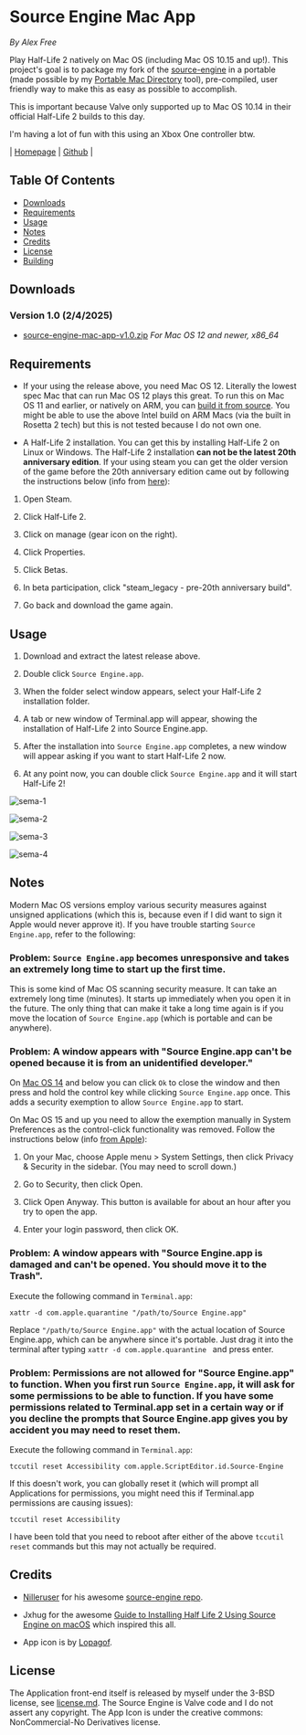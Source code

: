 # Source Engine Mac App

_By Alex Free_

Play Half-Life 2 natively on Mac OS (including Mac OS 10.15 and up!). This project's goal is to package my fork of the [source-engine](https://github.com/alex-free/source-engine) in a portable (made possible by my [Portable Mac Directory](https://github.com/alex-free/portable-mac-directory) tool), pre-compiled, user friendly way to make this as easy as possible to accomplish.

This is important because Valve only supported up to Mac OS 10.14 in their official Half-Life 2 builds to this day.

I'm having a lot of fun with this using an Xbox One controller btw.

| [Homepage](https://alex-free.github.io/source-engine-mac-app) | [Github](https://github.com/alex-free/source-engine-mac-app) |

## Table Of Contents

* [Downloads](#downloads)
* [Requirements](#requirements)
* [Usage](#usage)
* [Notes](#notes)
* [Credits](#credits)
* [License](#license)
* [Building](build.md)

## Downloads

### Version 1.0 (2/4/2025)

* [source-engine-mac-app-v1.0.zip](https://github.com/alex-free/source-engine-mac-app/releases/download/v1.0/source-engine-mac-app-v1.0.zip) _For Mac OS 12 and newer, x86_64_

## Requirements

* If your using the release above, you need Mac OS 12. Literally the lowest spec Mac that can run Mac OS 12 plays this great. To run this on Mac OS 11 and earlier, or natively on ARM, you can [build it from source](build.md). You might be able to use the above Intel build on ARM Macs (via the built in Rosetta 2 tech) but this is not tested because I do not own one.

* A Half-Life 2 installation. You can get this by installing Half-Life 2 on Linux or Windows. The Half-Life 2 installation **can not be the latest 20th anniversary edition**. If your using steam you can get the older version of the game before the 20th anniversary edition came out by following the instructions below (info from [here](https://www.youtube.com/watch?v=mMuSXs0SF_g)):

1) Open Steam.

2) Click Half-Life 2.

3) Click on manage (gear icon on the right).

4) Click Properties.

5) Click Betas.

6) In beta participation, click "steam_legacy - pre-20th anniversary build".
7) Go back and download the game again.

## Usage

1) Download and extract the latest release above.

2) Double click `Source Engine.app`.

3) When the folder select window appears, select your Half-Life 2 installation folder.

4) A tab or new window of Terminal.app will appear, showing the installation of Half-Life 2 into Source Engine.app. 

5) After the installation into `Source Engine.app` completes, a new window will appear asking if you want to start Half-Life 2 now.

6) At any point now, you can double click `Source Engine.app` and it will start Half-Life 2!

![sema-1](images/sema-1.png)

![sema-2](images/sema-2.png)

![sema-3](images/sema-3.png)

![sema-4](images/sema-4.png)

## Notes

Modern Mac OS versions employ various security measures against unsigned applications (which this is, because even if I did want to sign it Apple would never approve it). If you have trouble starting `Source Engine.app`, refer to the following:

### Problem: `Source Engine.app` becomes unresponsive and takes an extremely long time to start up the first time.

This is some kind of Mac OS scanning security measure. It can take an extremely long time (minutes). It starts up immediately when you open it in the future. The only thing that can make it take a long time again is if you move the location of `Source Engine.app` (which is portable and can be anywhere).

### Problem: A window appears with "Source Engine.app can't be opened because it is from an unidentified developer."

On [Mac OS 14](https://support.apple.com/guide/mac-help/open-a-mac-app-from-an-unidentified-developer-mh40616/14.0/mac/14.0) and below you can click `Ok` to close the window and then press and hold the control key while clicking `Source Engine.app` once. This adds a security exemption to allow `Source Engine.app` to start. 

On Mac OS 15 and up you need to allow the exemption manually in System Preferences as the control-click functionality was removed. Follow the instructions below (info [from Apple](https://support.apple.com/guide/mac-help/open-a-mac-app-from-an-unknown-developer-mh40616/15.0/mac/15.0)):

1) On your Mac, choose Apple menu  > System Settings, then click Privacy & Security  in the sidebar. (You may need to scroll down.)

2) Go to Security, then click Open.

3) Click Open Anyway. This button is available for about an hour after you try to open the app.

4) Enter your login password, then click OK.

### Problem: A window appears with "Source Engine.app is damaged and can't be opened. You should move it to the Trash".

Execute the following command in `Terminal.app`:

`xattr -d com.apple.quarantine "/path/to/Source Engine.app"`

Replace `"/path/to/Source Engine.app"` with the actual location of Source Engine.app, which can be anywhere since it's portable. Just drag it into the terminal after typing `xattr -d com.apple.quarantine ` and press enter.

### Problem: Permissions are not allowed for "Source Engine.app" to function. When you first run `Source Engine.app`, it will ask for some permissions to be able to function. If you have some permissions related to Terminal.app set in a certain way or if you decline the prompts that Source Engine.app gives you by accident you may need to reset them.

Execute the following command in `Terminal.app`:

`tccutil reset Accessibility com.apple.ScriptEditor.id.Source-Engine`

If this doesn't work, you can globally reset it (which will prompt all Applications for permissions, you might need this if Terminal.app permissions are causing issues):

`tccutil reset Accessibility`

I have been told that you need to reboot after either of the above `tccutil reset` commands but this may not actually be required.

## Credits

* [Nilleruser](https://github.com/nillerusr) for his awesome [source-engine repo](https://github.com/nillerusr/source-engine).

* Jxhug for the awesome [Guide to Installing Half Life 2 Using Source Engine on macOS](https://jxhug.notion.site/Guide-to-Installing-Half-Life-2-Using-Source-Engine-on-macOS-9fa5ffc910f5454ab0f0e5da2a9e5b9f) which inspired this all.

* App icon is by [Lopagof](https://www.icons101.com/icon/id_75879/setid_2537/The_Orange_Box_by_Lopagof/Half_Life_2).

## License

The Application front-end itself is released by myself under the 3-BSD license, see [license.md](license.md). The Source Engine is Valve code and I do not assert any copyright. The App Icon is under the creative commons: NonCommercial-No Derivatives license.